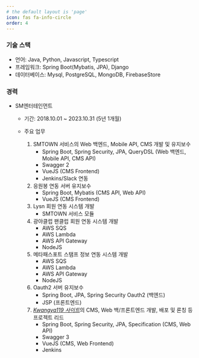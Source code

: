 ```yaml
---
# the default layout is 'page'
icon: fas fa-info-circle
order: 4
---
```


### 기술 스택

- 언어: Java, Python, Javascript, Typescript
- 프레임워크: Spring Boot(Mybatis, JPA), Django
- 데이터베이스: Mysql, PostgreSQL, MongoDB, FirebaseStore

### 경력

- SM엔터테인먼트

  - 기간: 2018.10.01 ~ 2023.10.31 (5년 1개월)
  - 주요 업무

    1. SMTOWN 서비스의 Web 백엔드, Mobile API, CMS 개발 및 유지보수
       - Spring Boot, Spring Security, JPA, QueryDSL (Web 백엔드, Mobile API, CMS API)
       - Swagger 2
       - VueJS (CMS Frontend)
       - Jenkins/Slack 연동
    1. 응원봉 연동 서버 유지보수
       - Spring Boot, Mybatis (CMS API, Web API)
       - VueJS (CMS Frontend)
    1. Lysn 회원 연동 시스템 개발
       - SMTOWN 서비스 모듈
    1. 광야클럽 팬클럽 회원 연동 시스템 개발
       - AWS SQS
       - AWS Lambda
       - AWS API Gateway
       - NodeJS
    1. 메타패스포트 스탬프 정보 연동 시스템 개발
       - AWS SQS
       - AWS Lambda
       - AWS API Gateway
       - NodeJS
    1. Oauth2 서버 유지보수
       - Spring Boot, JPA, Spring Security Oauth2 (백엔드)
       - JSP (프론트엔드)
    1. [_Kwangya119 사이트_](https://kwangya119.smtown.com)의 CMS, Web 백/프론트엔드 개발, 배포 및 론칭 등 프로젝트 리드
       - Spring Boot, Spring Security, JPA, Specification (CMS, Web API)
       - Swagger 3
       - VueJS (CMS, Web Frontend)
       - Jenkins
